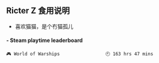 ## Ricter Z 食用说明
- 喜欢猫猫，是个冇猫孤儿

<!-- steam-box start -->
#### - Steam playtime leaderboard
```text
🎮 World of Warships                 🕘 163 hrs 47 mins
```
<!-- Powered by https://github.com/YouEclipse/steam-box . -->
<!-- steam-box end -->

